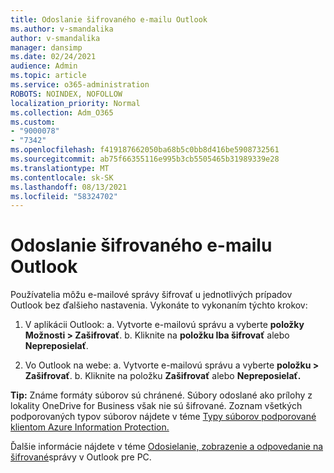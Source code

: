```yaml
---
title: Odoslanie šifrovaného e-mailu Outlook
ms.author: v-smandalika
author: v-smandalika
manager: dansimp
ms.date: 02/24/2021
audience: Admin
ms.topic: article
ms.service: o365-administration
ROBOTS: NOINDEX, NOFOLLOW
localization_priority: Normal
ms.collection: Adm_O365
ms.custom:
- "9000078"
- "7342"
ms.openlocfilehash: f419187662050ba68b5c0bb8d416be5908732561
ms.sourcegitcommit: ab75f66355116e995b3cb5505465b31989339e28
ms.translationtype: MT
ms.contentlocale: sk-SK
ms.lasthandoff: 08/13/2021
ms.locfileid: "58324702"
---
```

# <a name="send-encrypted-email-using-outlook"></a>Odoslanie šifrovaného e-mailu Outlook

Používatelia môžu e-mailové správy šifrovať u jednotlivých prípadov Outlook bez ďalšieho nastavenia. Vykonáte to vykonaním týchto krokov:

1. V aplikácii Outlook: a. Vytvorte e-mailovú správu a vyberte **položky Možnosti > Zašifrovať**. 
    b. Kliknite na **položku Iba šifrovať** alebo **Nepreposielať**.

2. Vo Outlook na webe: a. Vytvorte e-mailovú správu a vyberte **položku > Zašifrovať**.
    b. Kliknite na položku **Zašifrovať** alebo **Nepreposielať.**

**Tip:** Známe formáty súborov sú chránené. Súbory odoslané ako prílohy z lokality OneDrive for Business však nie sú šifrované. Zoznam všetkých podporovaných typov súborov nájdete v téme [Typy súborov podporované klientom Azure Information Protection.](https://docs.microsoft.com/azure/information-protection/rms-client/client-admin-guide-file-types)

Ďalšie informácie nájdete v téme [Odosielanie, zobrazenie a odpovedanie na šifrované](https://support.microsoft.com/topic/send-view-and-reply-to-encrypted-messages-in-outlook-for-pc-eaa43495-9bbb-4fca-922a-df90dee51980)správy v Outlook pre PC.



